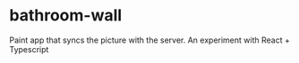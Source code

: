 # bathroom-wall
Paint app that syncs the picture with the server. An experiment with React + Typescript
